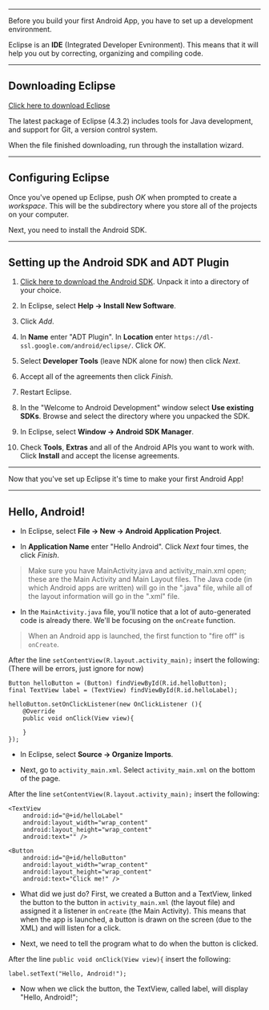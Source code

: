 ***

Before you build your first Android App, you have to set up a development environment.

Eclipse is an **IDE** (Integrated Developer Evnironment). This means that it will help you out by correcting, organizing and compiling code.

***

## Downloading Eclipse


[Click here to download Eclipse](http://eclipse.org/downloads/packages/eclipse-standard-432/keplersr2)

The latest package of Eclipse (4.3.2) includes tools for Java development, and support for Git, a version control system.

When the file finished downloading, run through the installation wizard.

***

## Configuring Eclipse


Once you've opened up Eclipse, push *OK* when prompted to create a *workspace*. This will be the subdirectory where you store all of the projects on your computer.

Next, you need to install the Android SDK.

***

## Setting up the Android SDK and ADT Plugin

1. [Click here to download the Android SDK](http://developer.android.com/sdk/index.html).  Unpack it into a directory of your choice.

2. In Eclipse, select **Help -> Install New Software**.

3. Click *Add*.

4. In **Name** enter "ADT Plugin".  In **Location** enter `https://dl-ssl.google.com/android/eclipse/`. Click *OK*.

5. Select **Developer Tools** (leave NDK alone for now) then click *Next*.

6. Accept all of the agreements then click *Finish*.

7. Restart Eclipse.

8. In the "Welcome to Android Development" window select **Use existing SDKs**. Browse and select the directory where you unpacked the SDK.

9. In Eclipse, select **Window -> Android SDK Manager**.

10. Check **Tools**, **Extras** and all of the Android APIs you want to work with. Click **Install** and accept the license agreements.

***

Now that you've set up Eclipse it's time to make your first Android App!

***

## Hello, Android!

* In Eclipse, select **File -> New -> Android Application Project**.

* In **Application Name** enter "Hello Android". Click *Next* four times, the click *Finish*.

> Make sure you have MainActivity.java and activity_main.xml open; these are the Main Activity and Main Layout files.
> The Java code (in which Android apps are written) will go in the ".java" file, while all of the layout information will go in the ".xml" file.

* In the `MainActivity.java` file, you'll notice that a lot of auto-generated code is already there. We'll be focusing on the `onCreate` function. 

> When an Android app is launched, the first function to "fire off" is `onCreate`. 

After the line `setContentView(R.layout.activity_main);` insert the following: (There will be errors, just ignore for now)

	Button helloButton = (Button) findViewById(R.id.helloButton);
    final TextView label = (TextView) findViewById(R.id.helloLabel);

	helloButton.setOnClickListener(new OnClickListener (){
		@Override
		public void onClick(View view){
			
		}
	});

* In Eclipse, select **Source -> Organize Imports**.

* Next, go to `activity_main.xml`. Select `activity_main.xml` on the bottom of the page. 

After the line `setContentView(R.layout.activity_main);` insert the following:
	
	<TextView
        android:id="@+id/helloLabel"
        android:layout_width="wrap_content"
        android:layout_height="wrap_content"
        android:text="" />

    <Button
        android:id="@+id/helloButton"
        android:layout_width="wrap_content"
        android:layout_height="wrap_content"
        android:text="Click me!" />
    

* What did we just do? First, we created a Button and a TextView, linked the button to the button in `activity_main.xml` (the layout file) and assigned it a listener in `onCreate` (the Main Activity).  This means that when the app is launched, a button is drawn on the screen (due to the XML) and will listen for a click.

* Next, we need to tell the program what to do when the button is clicked.

After the line `public void onClick(View view){` insert the following:

	label.setText("Hello, Android!");

* Now when we click the button, the TextView, called label, will display "Hello, Android!";